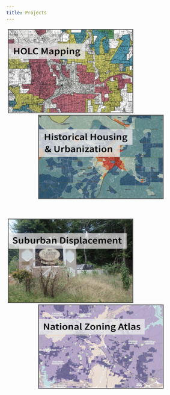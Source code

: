 ```yaml
---
title: Projects
---
```


<p style="text-align: center">
<a href="https://snmarkley1.github.io/Projects/HOLC/">
    <img src="/Projects/HOLC_tile.png" 
         title="HOLC Mapping" 
         width = "330"
         height = "220"
         style="border:2px solid #555;margin:4px;float:left;" />
</a>
<a href="https://snmarkley1.github.io/Projects/HHUUD10/">
    <img src="/Projects/HHUUD_tile.png" 
         title="Historical Housing Unit" 
         width = "330"
         height = "220"
         style="border:2px solid #555;margin:0px;" />
  
</a>
</p>

<br>

<p style="text-align: center" >
<a href="https://snmarkley1.github.io/Projects/suburbs/">
     <img src="/Projects/suburb_tile.png" 
         title="Suburban Displacement" 
         width = "330"
         height = "220"
         style="border:2px solid #555;margin:4px;float:left" />
</a>
<a href="https://snmarkley1.github.io/Projects/NZA/">
     <img src="/Projects/nza_tile.png" 
         title="National Zoning Atlas" 
         width = "330"
         height = "220"
         style="border:2px solid #555;margin:0px;" />
</a>
</p>
